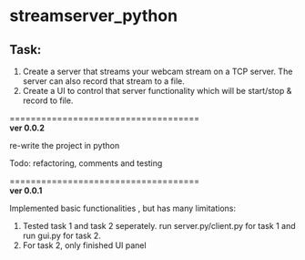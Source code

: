 # streamserver_python

## Task:

1. Create a server that streams your webcam stream on a TCP server. The server can also record that stream to a file.
2. Create a UI to control that server functionality which will be start/stop & record to file.


====================================  
**ver 0.0.2**

re-write the project in python

Todo:
refactoring, comments and testing

====================================  
**ver 0.0.1**

Implemented basic functionalities , but has many limitations:

1. Tested task 1 and task 2 seperately. run server.py/client.py for task 1 and run gui.py for task 2.
2. For task 2, only finished UI panel
